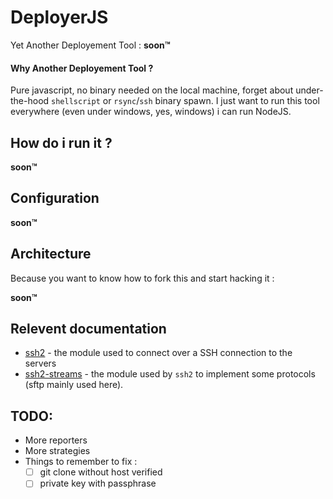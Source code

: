 # DeployerJS

Yet Another Deployement Tool :
**soon™**

#### Why Another Deployement Tool ?

Pure javascript, no binary needed on the local machine, forget about under-the-hood `shellscript` or `rsync`/`ssh` binary spawn. I just want to run this tool everywhere (even under windows, yes, windows) i can run NodeJS.

## How do i run it ?
**soon™**

## Configuration
**soon™**

## Architecture

Because you want to know how to fork this and start hacking it :

**soon™**

## Relevent documentation

- [ssh2](https://github.com/mscdex/ssh2) - the module used to connect over a SSH connection to the servers
- [ssh2-streams](https://github.com/mscdex/ssh2-streams/blob/master/SFTPStream.md) - the module used by `ssh2` to implement some protocols (sftp mainly used here).

## TODO:

- More reporters
- More strategies
- Things to remember to fix : 
    - [ ] git clone without host verified
    - [ ] private key with passphrase
